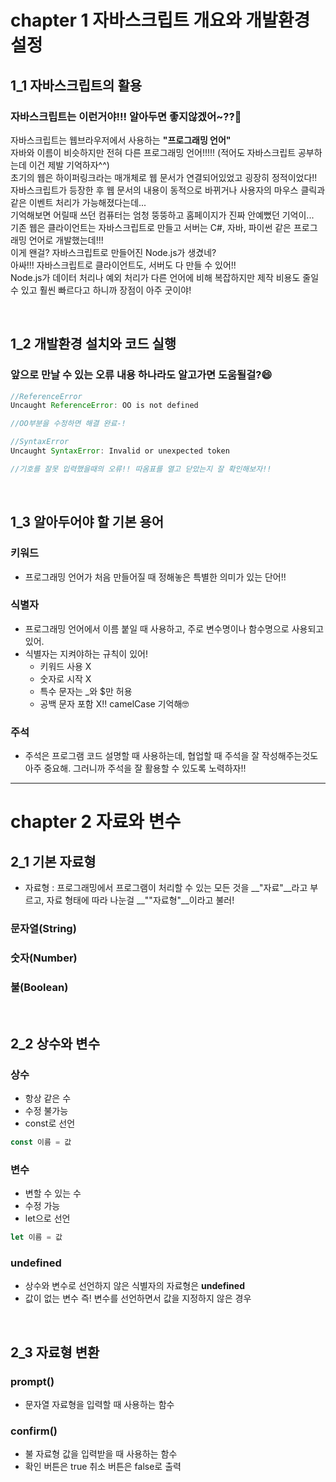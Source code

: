 # chapter 1 자바스크립트 개요와 개발환경 설정
## 1_1 자바스크립트의 활용
### 자바스크립트는 이런거야!!! 알아두면 좋지않겠어~??🤪
자바스크립트는 웹브라우저에서 사용하는 __"프로그래밍 언어"__ <br>
자바와 이름이 비슷하지만 전혀 다른 프로그래밍 언어!!!!! (적어도 자바스크립트 공부하는데 이건 제발 기억하자^^)<br>
초기의 웹은 하이퍼링크라는 매개체로 웹 문서가 연결되어있었고 굉장히 정적이었다!! <br>
자바스크립트가 등장한 후 웹 문서의 내용이 동적으로 바뀌거나 사용자의 마우스 클릭과 같은 이벤트 처리가 가능해졌다는데... <br>
기억해보면 어릴때 쓰던 컴퓨터는 엄청 뚱뚱하고 홈페이지가 진짜 안예뻤던 기억이... <br>
기존 웹은 클라이언트는 자바스크립트로 만들고 서버는 C#, 자바, 파이썬 같은 프로그래밍 언어로 개발했는데!!! <br>
이게 왠걸? 자바스크립트로 만들어진 Node.js가 생겼네?  <br>
아싸!!! 자바스크립트로 클라이언트도, 서버도 다 만들 수 있어!! <br>
Node.js가 데이터 처리나 예외 처리가 다른 언어에 비해 복잡하지만 제작 비용도 줄일 수 있고 훨씬 빠르다고 하니까 장점이 아주 굿이야!

<br>

## 1_2 개발환경 설치와 코드 실행
### 앞으로 만날 수 있는 오류 내용 하나라도 알고가면 도움될걸?😄 

```JavaScript
//ReferenceError
Uncaught ReferenceError: OO is not defined

//OO부분을 수정하면 해결 완료-!
```

```JavaScript
//SyntaxError
Uncaught SyntaxError: Invalid or unexpected token

//기호를 잘못 입력했을때의 오류!! 따옴표를 열고 닫았는지 잘 확인해보자!!
```

<br>

## 1_3 알아두어야 할 기본 용어
### 키워드
- 프로그래밍 언어가 처음 만들어질 때 정해놓은 특별한 의미가 있는 단어!!
### 식별자
- 프로그래밍 언어에서 이름 붙일 때 사용하고, 주로 변수명이나 함수명으로 사용되고있어. 
- 식별자는 지켜야하는 규칙이 있어!
  - 키워드 사용 X
  - 숫자로 시작 X
  - 특수 문자는 _와 $만 허용
  - 공백 문자 포함 X!! camelCase 기억해🤓
### 주석
- 주석은 프로그램 코드 설명할 때 사용하는데, 협업할 때 주석을 잘 작성해주는것도 아주 중요해. 그러니까 주석을 잘 활용할 수 있도록 노력하자!!

<hr>

# chapter 2 자료와 변수
## 2_1 기본 자료형
- 자료형 : 프로그래밍에서 프로그램이 처리할 수 있는 모든 것을 __"자료"__라고 부르고, 자료 형태에 따라 나눈걸 __""자료형"__이라고 불러!
### 문자열(String)
### 숫자(Number)
### 불(Boolean)

<br>

## 2_2 상수와 변수
### 상수
- 항상 같은 수
- 수정 불가능 
- const로 선언
```javaScript
const 이름 = 값 
```
### 변수
- 변할 수 있는 수 
- 수정 가능
- let으로 선언
```javaScript
let 이름 = 값  
```
### undefined
- 상수와 변수로 선언하지 않은 식별자의 자료형은 __undefined__
- 값이 없는 변수 즉! 변수를 선언하면서 값을 지정하지 않은 경우

<br>

## 2_3 자료형 변환
### prompt()
- 문자열 자료형을 입력할 때 사용하는 함수
### confirm()
- 불 자료형 값을 입력받을 때 사용하는 함수
- 확인 버튼은 true 취소 버튼은 false로 출력

<br>
